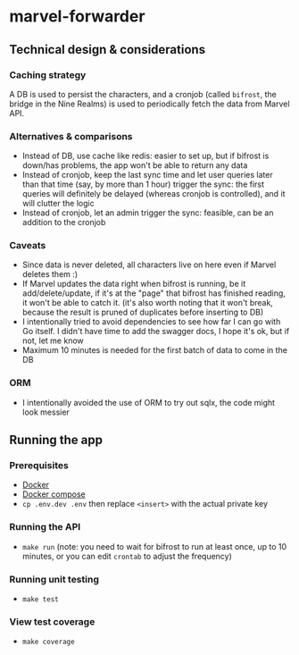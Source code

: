 # marvel-forwarder

## Technical design & considerations

### Caching strategy

A DB is used to persist the characters, and a cronjob (called `bifrost`, the bridge in the Nine Realms) is used to periodically fetch the data from Marvel API.

### Alternatives & comparisons

- Instead of DB, use cache like redis: easier to set up, but if bifrost is down/has problems, the app won't be able to return any data
- Instead of cronjob, keep the last sync time and let user queries later than that time (say, by more than 1 hour) trigger the sync: the first queries will definitely be delayed (whereas cronjob is controlled), and it will clutter the logic
- Instead of cronjob, let an admin trigger the sync: feasible, can be an addition to the cronjob

### Caveats

- Since data is never deleted, all characters live on here even if Marvel deletes them :)
- If Marvel updates the data right when bifrost is running, be it add/delete/update, if it's at the "page" that bifrost has finished reading, it won't be able to catch it. (it's also worth noting that it won't break, because the result is pruned of duplicates before inserting to DB)
- I intentionally tried to avoid dependencies to see how far I can go with Go itself. I didn't have time to add the swagger docs, I hope it's ok, but if not, let me know
- Maximum 10 minutes is needed for the first batch of data to come in the DB

### ORM

- I intentionally avoided the use of ORM to try out sqlx, the code might look messier

## Running the app

### Prerequisites

- [Docker](https://www.docker.com/products/docker-desktop)
- [Docker compose](https://docs.docker.com/compose/install/)
- `cp .env.dev .env` then replace `<insert>` with the actual private key

### Running the API

- `make run` (note: you need to wait for bifrost to run at least once, up to 10 minutes, or you can edit `crontab` to adjust the frequency)

### Running unit testing

- `make test`

### View test coverage

- `make coverage`
